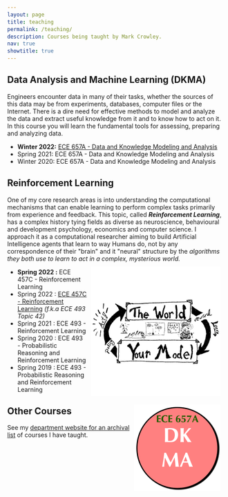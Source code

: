 ```yaml
---
layout: page
title: teaching
permalink: /teaching/
description: Courses being taught by Mark Crowley.
nav: true
showtitle: true
---
```




## Data Analysis and Machine Learning (DKMA)

Engineers encounter data in many of their tasks, whether the sources of this data may be from experiments, databases, computer files or the Internet. There is a dire need for effective methods to model and analyze the data and extract useful knowledge from it and to know how to act on it. In this course you will learn the fundamental tools for assessing, preparing and analyzing data.
- **Winter 2022:** [ECE 657A - Data and Knowledge Modeling and Analysis](https://compthinking.github.io/DKMA/)
- Spring 2021: ECE 657A - Data and Knowledge Modeling and Analysis
- Winter 2020: ECE 657A - Data and Knowledge Modeling and Analysis

## Reinforcement Learning

One of my core research areas is into understanding the computational mechanisms that can enable learning to perform complex tasks primarily from experience and feedback. This topic, called ***Reinforcement Learning***,  has a complex history tying fields as diverse as neuroscience, behavioural and development psychology, economics and computer science. I approach it as a computational researcher aiming to build Artificial Intelligence agents that learn to way Humans do, not by any correspondence of their "brain" and it "neural" structure by the *algorithms they both use to learn to act in a complex, mysterious world.*
<img src="../assets/img/teaching/ece493-logo.png" style="width: 300px; padding: 10px; float: right;">

- **Spring 2022 :** ECE 457C - Reinforcement Learning
- Spring 2022 : [ECE 457C - Reinforcement Learning](/RLCourse/) *(f.k.a ECE 493 Topic 42)*
- Spring 2021 : ECE 493 - Reinforcement Learning
- Spring 2020 : ECE 493 - Probabilistic Reasoning and Reinforcement Learning
- Spring 2019 : ECE 493 - Probabilistic Reasoning and Reinforcement Learning

<img src="../assets/img/teaching/ece657logo.png" style="width: 200px; padding: 10px; float: right;">

## Other Courses

See my [department website for an archival list](https://uwaterloo.ca/scholar/mcrowley/classes) of courses I have taught.
